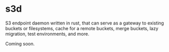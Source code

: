# s3d

S3 endpoint daemon written in rust, that can serve as a gateway to existing buckets or filesystems, cache for a remote buckets, merge buckets, lazy migration, test environments, and more.

Coming soon.

